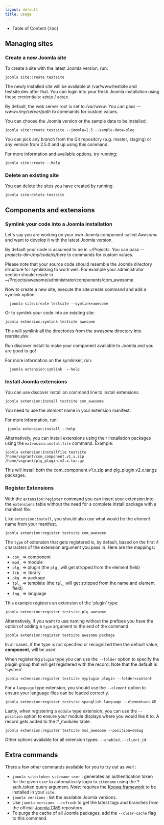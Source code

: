 ```yaml
---
layout: default
title: Usage
---
```


* Table of Content
{:toc}

## Managing sites

### Create a new Joomla site

To create a site with the latest Joomla version, run:

    joomla site:create testsite

The newly installed site will be available at /var/www/testsite and testsite.dev after that. You can login into your fresh Joomla installation using these credentials: `admin` / `admin`.

By default, the web server root is set to _/var/www_. You can pass _--www=/my/server/path_ to commands for custom values.

You can choose the Joomla version or the sample data to be installed:

    joomla site:create testsite --joomla=2.5 --sample-data=blog

You can pick any branch from the Git repository (e.g. master, staging) or any version from 2.5.0 and up using this command.

For more information and available options, try running:

    joomla site:create --help

### Delete an existing site

You can delete the sites you have created by running:

    joomla site:delete testsite

## Components and extensions

### Symlink your code into a Joomla installation

Let's say you are working on your own Joomla component called _Awesome_ and want to develop it with the latest Joomla version.

By default your code is assumed to be in _~/Projects_. You can pass _--projects-dir=/my/code/is/here_ to commands for custom values.

Please note that your source code should resemble the Joomla directory structure for symlinking to work well. For example your administrator section should reside in ~/Projects/awesome/administrator/components/com_awesome.

Now to create a new site, execute the site:create command and add a symlink option:

      joomla site:create testsite --symlink=awesome

Or to symlink your code into an existing site:

    joomla extension:symlink testsite awesome

This will symlink all the directories from the _awesome_ directory into _testsite.dev_.

Run discover install to make your component available to Joomla and you are good to go!

For more information on the symlinker, run:

      joomla extension:symlink  --help

### Install Joomla extensions

You can use discover install on command line to install extensions.

    joomla extension:install testsite com_awesome

You need to use the _element_ name in your extension manifest.

For more information, run:

     joomla extension:install --help

Alternatively, you can install extensions using their installation packages using the `extension:installfile` command. Example:

    joomla extension:installfile testsite /home/vagrant/com_component.v1.x.zip /home/vagrant/plg_plugin.v2.x.tar.gz

This will install both the com_component.v1.x.zip and plg_plugin.v2.x.tar.gz packages.

### Register Extensions

With the `extension:register` command you can insert your extension into the `extensions` table without the need for a complete install package with a manifest file.

Like `extension:install`, you should also use what would be the _element_ name from your manifest.

    joomla extension:register testsite com_awesome

The `type` of extension that gets registered is, by default, based on the first 4 characters of the extension argument you pass in. Here are the mappings:

* `com_` => component
* `mod_` => module
* `plg_` => plugin (the `plg_` will get stripped from the element field)
* `lib_` => library
* `pkg_` => package
* `tpl_` => template (the `tpl_` will get stripped from the name and element field)
* `lng_` => language

This example registers an extension of the 'plugin' type:

    joomla extension:register testsite plg_awesome

Alternatively, if you want to use naming without the prefixes you have the option of adding a `type` argument to the end of the command.

    joomla extension:register testsite awesome package

In all cases, if the type is not specified or recognized then the default value, **component**, will be used.

When registering `plugin` type you can use the `--folder` option to specify the plugin group that will get registered with the record. Note that the default is 'system'.

    joomla extension:register testsite myplugin plugin --folder=content

For a `language` type extension, you should use the `--element` option to ensure your language files can be loaded correctly.

	joomla extension:register testsite spanglish language --element=en-GB

Lastly, when registering a `module` type extension, you can use the `--position` option to ensure your module displays where you would like it to. A record gets added to the #_modules table.

	joomla extension:register testsite mod_awesome --position=debug

Other options available for all extension types: `--enabled`, `--client_id`

## Extra commands

There a few other commands available for you to try out as well :

* `joomla site:token sitename user` : generates an authentication token for the given `user` to automatically login to `sitename` using the ?auth_token query argument.
*Note:* requires the [Koowa framework](https://github.com/joomlatools/koowa) to be installed in your `site`.
* `joomla versions` : list the available Joomla versions.
 * Use `joomla versions --refresh` to get the latest tags and branches from the official [Joomla CMS](https://github.com/joomla/joomla-cms) repository.
 * To purge the cache of all Joomla packages, add the `--clear-cache` flag to this command.
